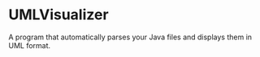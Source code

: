 # UMLVisualizer
 A program that automatically parses your Java files and displays them in UML format.
